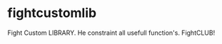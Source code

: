 fightcustomlib
==============

Fight Custom LIBRARY. He constraint all usefull function's. FightCLUB!
